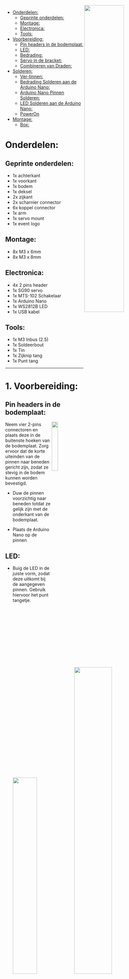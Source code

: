 
<!-- <img align="right" width="50%" src="instructions-images/uselessbox-tr.png"> -->
<img align="right" width="50%" src="instructions-images/uselessbox-kg.png">

<!-- TOC -->

- [Onderdelen:](#onderdelen)
    - [Geprinte onderdelen:](#geprinte-onderdelen)
    - [Montage:](#montage)
    - [Electronica:](#electronica)
    - [Tools:](#tools)
- [Voorbereiding:](#voorbereiding)
    - [Pin headers in de bodemplaat:](#pin-headers-in-de-bodemplaat)
    - [LED:](#led)
    - [Bedrading:](#bedrading)
    - [Servo in de bracket:](#servo-in-de-bracket)
    - [Combineren van Draden:](#combineren-van-draden)
- [Solderen:](#solderen)
    - [Ver-tinnen:](#ver-tinnen)
    - [Bedrading Solderen aan de Arduino Nano:](#bedrading-solderen-aan-de-arduino-nano)
    - [Arduino Nano Pinnen Solderen:](#arduino-nano-pinnen-solderen)
    - [LED Solderen aan de Arduino Nano:](#led-solderen-aan-de-arduino-nano)
    - [PowerOn](#poweron)
- [Montage:](#montage)
    - [Box:](#box)

<!-- /TOC -->

# Onderdelen:

## Geprinte onderdelen: 

- 1x achterkant
- 1x voorkant
- 1x bodem
- 1x deksel
- 2x zijkant
- 2x scharnier connector 
- 6x koppel connector 
- 1x arm
- 1x servo mount 
- 1x event logo 

## Montage:

- 8x M3 x 6mm
- 8x M3 x 8mm 

## Electronica:

- 4x 2 pins header
- 1x SG90 servo 
- 1x MTS-102 Schakelaar
- 1x Arduino Nano
- 1x WS2812B LED
- 1x USB kabel 

## Tools:

- 1x M3 Inbus (2.5) 
- 1x Soldeerbout 
- 1x Tin 
- 1x Zijknip tang
- 1x Punt tang 

---

# 1. Voorbereiding: 

## **Pin headers in de bodemplaat:**
<img align="right" width="20%" src="instructions-images/bodem_pins.png">

Neem vier 2-pins connectoren en plaats deze in de buitenste hoeken van de bodemplaat. Zorg ervoor dat de korte uiteinden van de pinnen naar beneden gericht zijn, zodat ze stevig in de bodem kunnen worden bevestigd.

- Duw de pinnen voorzichtig naar beneden totdat ze gelijk zijn met de onderkant van de bodemplaat.

- Plaats de Arduino Nano op de pinnen


## **LED:** 

- Buig de LED in de juiste vorm, zodat deze uitkomt bij de aangegeven pinnen. Gebruik hiervoor het punt tangetje.

  <img  width="40%" src="instructions-images/led-01.png">
  <img  width="50%" src="instructions-images/led-02.png">

  - **Vraag hulp indien nodig om ervoor te zorgen dat deze goed gepositioneerd / gebogen wordt.**

  - **Let op ze “platte zijde” van de led bij het plaatsen.**

---

## **Bedrading:** 


<img align="right" width="30%" src="instructions-images/servo-kabel.png">

- Vouw de kabel van de servo zoals op de foto is aangegeven.

  **Let op, de kant met de connector is dus iets langer dan het stuk wat overblijft aan de servo.**  
    
  - Knip deze door op de vouw  
      
  - Knip ook de connector eraf  
      
  - Split en strip de uiteinden van alle draden aan beide zijden. Zorg ervoor dat je ongeveer 3 mm van de isolatie verwijdert.

  - Split de kabel die **NIET** aan de servo zit volledig, zodat je 3 losse kabels overhoud (geel, rood, zwart/bruin)

  - Knip de rode (losse draad) doormidden

## **Servo in de bracket:** 

<img align="right" width="25%" src="instructions-images/servo-mount-01.png">

- Schuif de kabels door het daarvoor bedoelde gat

  - **LET OP, deze schuift strak in de behuizing, letop dat de bedrading niet klem zit  \!\!**

- Schuif voorzichtig al begeleidend met de kabel de servo op zijn plek

- Schroef de servo in backet vast

  <img width="40%" src="instructions-images/servo-mount-02.png">

---

## **Combineren van Draden:** 

  - Neem de losse **ZWARTE / BRUIN** draad en de **ZWARTE / BRUIN** draad van de servo.  
      
  - Twist deze twee draden samen zodat ze goed met elkaar verbonden zijn.

    <img width="40%" src="instructions-images/bedrading-twist.png">



---

# 2.Solderen:

## **Ver-tinnen:** 

Dit houdt in dat je een dunne laag soldeermetaal (tin) aanbrengt op de blootgestelde koperdraden om een betere verbinding te creëren als je ze soldeert.

**Bedraging:** 

<img align="right" width="20%" src="instructions-images/bedraging-vertinnen.png">

- Ver-tin de uiteinden van de draden die je zojuist hebt gestript en hebt samengevoegd.  

- knip de overige lengte van de vertinde uitbeides af zodat er 1/1.5mm over blijft om aan de Arduino Nano/switch te solderen

**Schakelaar:** 

- Ver-tin de uiteinden van de schakelaar      
    
    <img width="30%" src="instructions-images/bedraging-switch.png">

**Arduino Nano:** 

- Ver-tin de pads van de Arduino Nano, zodat we hier later gemakkelijk de bedraging/led aan kunnen solderen:
  <img width="50%" src="instructions-images/solder-verting-nano.png">  

  - 5v
  - GND
  - D2
  - D3
  - D4
  - ICSP -> 5v
  - ICSP -> GND

---

## **Bedrading Solderen aan de Arduino Nano:** 

**LED:**

Stapsgewijs gaan wij de draden solderen aan de Arduino Nano. Hier alvast een overzicht van het circuit, daarna een stap voor stap uitleg.

<img align="right" width="30%" src="instructions-images/circuit-con.png">
<img align="right" width="22.75%" src="instructions-images/circuit.png">


   1. Grijs (+) 	\-\> 5v op de Arduino Nano \*(ICSP pins)  
   2. Grijs (-) 	\-\> GND op de Arduino Nano \*(ICSP pins)  
   3. Rood (signaal)	\-\> D2 op de Arduino Nano  
        
**Schakelaar:**  

   4. Zwart/bruin 		\-\> GND op de Arduino Nano  
   5. Geel (signaal) \-\> D3 op de Arduino Nano  
        
**Servo:**

   6. Rood (+) 	\-\> 5V op de Arduino Nano  
   7. Zwart/bruin (-) 	\-\> GND op de Arduino Nano  
   8. Geel (signaal) \-\> D4 op de Arduino Nano

**\*\*Condensator:**  

   9. (+) 	\-\> 5V op de Arduino Nano  
   10. (-) 	\-\> GND op de Arduino Nano  
   

** Sommige Arduino Nano icm de servo zorgt ervoor dat die in een "restart" loop komt, indien dit gebeurd plaats/gebruik de Condensator (16v 470uF) volgends de tekening.

---

**Stap 1:**
    
- We beginnen met de gecombineerde zwarte draad van de servo en de schakelaar. Soldeer deze aan de **GND** pin van de Arduino Nano.

  <img width="30%" src="instructions-images/solderen-01.png">
  <img width="34.4%" src="instructions-images/soldering-01-1.jpeg">

**Stap 2:**
- Neem het andere uiteinde van de zwarte draad en soldeer deze aan de middelste pin van de schakelaar. 

  **Soldeer de draden “ zijwaarts" op de schakelaar.**

  <img width="30%" src="instructions-images/solderen-02.png">
  <img width="26.6%" src="instructions-images/soldering-02-1.jpeg">

**Stap 3:**
- Soldeer het gehalveerde losse rode draad aan **D2** pin van de Arduino Nano. (die straks naar de led gaat)

  <img width="30%" src="instructions-images/solderen-03.png">
  <img width="34.5%" src="instructions-images/soldering-03-1.jpeg">

**Stap 4:**
- Soldeer de losse gele draad (signaal) op de schakelaar (deze gaat op een van de buitenste pinnen) 

  **Soldeer deze "zijwaarts" op de schakelaar**



- Het andere uiteinde van de gele draad gaat naar de **D3** pin van de Arduino Nano.

  <img width="30%" src="instructions-images/solderen-04.png">
  <img width="35%" src="instructions-images/soldering-04-2.jpeg">
  <img width="21.6%" src="instructions-images/soldering-04-1.jpeg">

**Stap 5:**

- Neem de gele draad van de servo en soldeer deze aan de **D4** pin op de Arduino Nano.

  <img width="30%" src="instructions-images/solderen-05.png">
  <img width="30%" src="instructions-images/soldering-05-1.jpeg">


**Stap 6:**


- Neem de rode draad van de servo en soldeer deze aan de **5V** pin van de Arduino Nano.

  <img width="30%" src="instructions-images/solderen-06.png">
  <img width="30%" src="instructions-images/soldering-06-1.jpeg">
  

  

**Stap 7 (optioneel):**

  - **Indien de condensator nodig is, soldeer deze over de **5V** en de **GND**

    **LET OP: er is een MIN en een PLUS kant. De kant met witte streep met - - - - moet naar de GND!**

    <img width="30%" src="instructions-images/circuit-con.png">



---

## **Arduino Nano Pinnen Solderen:**  


- Soldeer de Arduino Nano vast aan de pinnen die je in stap 2 hebt geplaatst. Dit is alleen zodat de Arduino Nano blijft zitten in de box. 1 van de 2 pennen is voldoende om dit resultaat te krijgen.

  - Let goed op dat je de juiste gaten gebruikt; je dient de buitenste twee soldeergaten aan de hoeken van de Arduino Nano te gebruiken voor een correcte en stevige verbinding.

  ** uitzondering voor de Arduino nano, die extra pinnen hebben. Hierdoor zal deze de één na laaste pinnen bevatten aan de niet usb kant.

  <img width="75%" src="instructions-images/solderen-07.png">  

## **LED Solderen aan de Arduino Nano:** 
  
  <img align="right" width="10%" src="instructions-images/led-circuit.png">

  - Plaats de LED op zijn plek. (platte zijde zit aan de rechterkant, in de foto)

  - Soldeer de (-) aan de **GND** pin van de Arduino Nano. \*(ICSP pins)  
      
  - Soldeer de (+) aan pin **5V** van de Arduino Nano. \*(ICSP pins)  
      
  - Soldeer de rode draad die je eerder op **D2** van de Arduino Nano hebt gesoldeerd, vast aan de (data) pin van de LED.

  
    <img width="75%" src="instructions-images/solderen-08.png">

---

## **PowerOn** 

Alles klaar? Laat iemand van de Makerspace je soldeerwerk controleren, waar gezamenlijk een check wordt gedaan door hem aan te sluiten op stroom.

De led en de servo zouden hun eerste beweging moeten maken. Dit zorgt er ook voor, dat de servo op zijn “uit” positie komt te staan, zodat wanneer de arm gemonteerd wordt deze de juiste plek heeft.

Issues?
- Blijft de Arduino Nano resetten? --> Soldeer de Condensator!

---

# 3\. Montage: 

## **Box:** 



- Monteer de hoek connectors en de servo bracket aan de zijplaten. 
  Let op dat er een boven- en onderkant is. Waar de gleuf zit is de onderkant van het paneel.

  - 4 connectoren aan de ene kant, en 2 connectoren op de andere kant.  
  - Draai deze nog niet helemaal vast, maar zo dat de connector nog net kan bewegen.

  <img width="100%" src="instructions-images/montage-01.png">

- Monteer de schakelaar in de voorplaat waarbij de gele draad naar beneden moet. 

  <img width="50%" src="instructions-images/montage-02.png">

- Monteer de servo mount aan de zijplaat.

  <img width="50%" src="instructions-images/montage-03.png">  

- Plaats de zijplaat met de servo en de voorplaat op de bodem. deze klikt soort van vast in de rand
  
  - Schroef nu via de voorkant (de kant die aansluit met de zijkant) nu vast met 2 boutjes

  <img width="50%" src="instructions-images/montage-04.png">

- Neem de Servo handel uit het zakje van de servo, en klik deze in de arm. Het makkelijkst is deze met de schuivende beweging erin te klikken.

  <img width="50%" src="instructions-images/montage-05.png">

- Monteer de arm, zodat deze met de punt van de arm horizontaal gelijk is met de box. Dit zodat de deksel dicht kan.

  <img width="50%" src="instructions-images/montage-07.png">
  
  - **PS, mocht de Arduino Nano nog niet aan geweest zijn, is dit hét moment om dit te doen. Dit zodat deze de servo in de 180 graden stand zet (sluit stand / box dicht).**

  - Als de arm gemonteerd is, kan je controleren of die goed zit, door hem op stroom aan te sluiten. Als de arm goed zit, schroef de arm vast.

  - **PAS OP schroefje, is heel klein\!**

  <img width="50%" src="instructions-images/montage-06.png"> 


- Plaats de andere zijde

  - Schroef deze vast aan de voorkant, met 2 boutjes

  <img width="50%" src="instructions-images/montage-08.png">

- Plaats achterplaat.

  - Schroef onderste 2 bouten van de achterplaat vast

  <img width="50%" src="instructions-images/montage-09.png">

- Klik de scharnieren aan de top vast, doe dit met beleid.

  - **PAS OP: de vleugels zijn nogal gevoelig en kunnen snel breken\! <br>Vraag iemand om te helpen, als het niet lukt.**

  <img width="50%" src="instructions-images/montage-10.png">

- Plaats de bovenplaat

  - Schroef de scharnieren met bovenste 2 schroeven vast.

  <img width="50%" src="instructions-images/montage-11.png">


**Klaar\! Veel plezier \!**


© kunstgraveren.nl 2025
